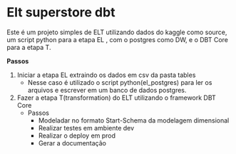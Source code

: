 # Elt superstore dbt

Este é um projeto simples de ELT utilizando dados do kaggle como source, um script python para a etapa EL , com o postgres como DW, e o DBT Core para a etapa T.

**Passos**

1. Iniciar a etapa EL extraindo os dados em csv da pasta tables
    - Nesse caso é utilizado o script python(el_postgres) para ler os arquivos e escrever em um banco de dados postgres.
2. Fazer a etapa T(transformation) do ELT utilizando o framework DBT Core
    - Passos
        - Modeladar no formato Start-Schema da modelagem dimensional
        - Realizar testes em ambiente dev
        - Realizar o deploy em prod
        - Gerar a documentação
